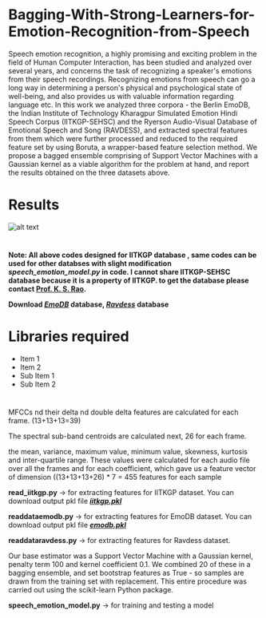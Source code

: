 # Bagging-With-Strong-Learners-for-Emotion-Recognition-from-Speech

Speech emotion recognition, a highly promising and exciting problem in the field of Human Computer Interaction, has been studied and analyzed over several years, and concerns the task of recognizing a speaker's emotions from their speech recordings. Recognizing emotions from speech can go a long way in determining a person's physical and psychological state of well-being, and also provides us with valuable information regarding language etc. In this work we analyzed three corpora - the Berlin EmoDB, the Indian Institute of Technology Kharagpur Simulated Emotion Hindi Speech Corpus (IITKGP-SEHSC) and the Ryerson Audio-Visual Database of Emotional Speech and Song (RAVDESS), and extracted spectral features from them which were further processed and reduced to the required feature set by using Boruta, a wrapper-based feature selection method. We propose a bagged ensemble comprising of Support Vector Machines with a Gaussian kernel as a viable algorithm for the problem at hand, and report the results obtained on the three datasets above.

# Results

![alt text](https://github.com/cpankajr/Bagging-With-Strong-Learners-for-Emotion-Recognition-from-Speech/blob/master/results.png)

#
**Note: All above codes designed for IITKGP database , same codes can be used for other databses with slight modification _speech_emotion_model.py_ in code. I cannot share IITKGP-SEHSC database because it is a property of IITKGP. to get the database please contact [Prof. K. S. Rao](http://cse.iitkgp.ac.in/~ksrao/).**

**Download [_EmoDB_](https://drive.google.com/open?id=16LtD3SQuMral216YyB6pyRd6DXHWhWTX) database, [_Ravdess_](https://drive.google.com/drive/folders/118PZOuTN_2a-PwyQS1ZDZ7ZjnNoSoOS9?usp=sharing) database**

# Libraries required 
 - Item 1
 - Item 2
  - Sub Item 1
  - Sub Item 2




#
MFCCs nd their delta nd double delta features are calculated for each frame. (13+13+13=39)

The spectral sub-band centroids are calculated next, 26 for each frame.

the mean, variance, maximum value, minimum value, skewness, kurtosis and inter-quartile range. These values were calculated for each audio file over all the frames and for each coefficient, which gave us a feature vector of dimension \((13+13+13+26) * 7 = 455 features for each sample

**read_iitkgp.py** -> for extracting features for IITKGP dataset. You can download output pkl file [**_iitkgp.pkl_**](https://drive.google.com/file/d/13zgi98yDhnyfItsExnnRy3m8xRWzncQ8/view?usp=sharing)

**readdataemodb.py** ->	for extracting features for EmoDB dataset. You can download output pkl file [**_emodb.pkl_**](https://drive.google.com/file/d/11lHqfcD4r99RfR275r2RZiJnDfL1fngt/view?usp=sharing)

**readdataravdess.py** -> for extracting features for Ravdess dataset.

Our base estimator was a Support Vector Machine with a Gaussian kernel, penalty term 100 and kernel coefficient 0.1. We combined 20 of these in a bagging ensemble, and set bootstrap features as True - so samples are drawn from the training set with replacement. This entire procedure was carried out using the scikit-learn Python package.

**speech_emotion_model.py** -> for training and testing a model
